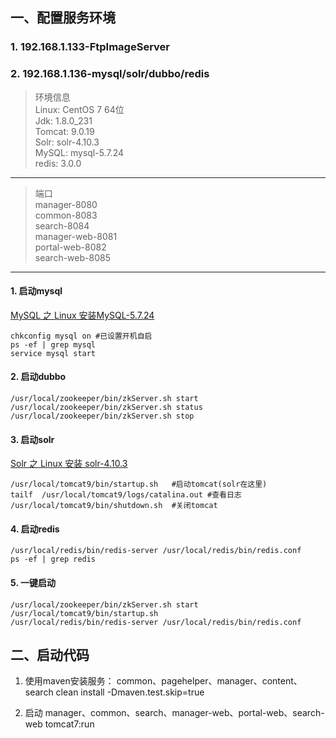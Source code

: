 ## 一、配置服务环境
### 1. 192.168.1.133-FtpImageServer
### 2. 192.168.1.136-mysql/solr/dubbo/redis

> 环境信息 \
> Linux: CentOS 7 64位 \
> Jdk: 1.8.0_231 \
> Tomcat: 9.0.19 \
> Solr: solr-4.10.3 \
> MySQL: mysql-5.7.24 \
> redis: 3.0.0
---
> 端口 \
> manager-8080 \
> common-8083 \
> search-8084 \
> manager-web-8081 \
> portal-web-8082 \
> search-web-8085
---
#### 1. 启动mysql
[MySQL 之 Linux 安装MySQL-5.7.24](https://blog.csdn.net/vihem/article/details/123171414)
```
chkconfig mysql on #已设置开机自启
ps -ef | grep mysql
service mysql start
```

#### 2. 启动dubbo
```
/usr/local/zookeeper/bin/zkServer.sh start
/usr/local/zookeeper/bin/zkServer.sh status
/usr/local/zookeeper/bin/zkServer.sh stop
```

#### 3. 启动solr
[Solr 之 Linux 安装 solr-4.10.3](https://blog.csdn.net/vihem/article/details/121332502)
```
/usr/local/tomcat9/bin/startup.sh   #启动tomcat(solr在这里)
tailf  /usr/local/tomcat9/logs/catalina.out #查看日志
/usr/local/tomcat9/bin/shutdown.sh  #关闭tomcat
```

#### 4. 启动redis
```
/usr/local/redis/bin/redis-server /usr/local/redis/bin/redis.conf
ps -ef | grep redis
```

#### 5. 一键启动
```
/usr/local/zookeeper/bin/zkServer.sh start
/usr/local/tomcat9/bin/startup.sh
/usr/local/redis/bin/redis-server /usr/local/redis/bin/redis.conf
```

## 二、启动代码
1. 使用maven安装服务： common、pagehelper、manager、content、search
   clean install -Dmaven.test.skip=true

2. 启动 manager、common、search、manager-web、portal-web、search-web
   tomcat7:run
